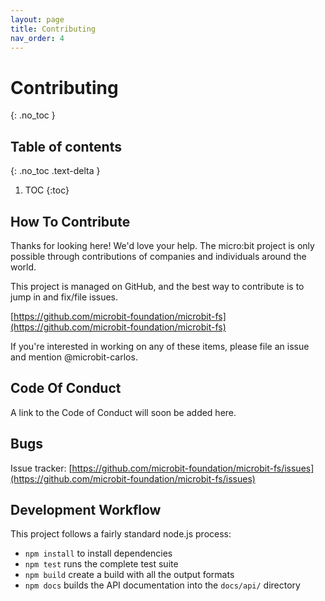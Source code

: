 ```yaml
---
layout: page
title: Contributing
nav_order: 4
---
```


# Contributing
{: .no_toc }

## Table of contents
{: .no_toc .text-delta }

1. TOC
{:toc}

## How To Contribute

Thanks for looking here! We'd love your help. The micro:bit project is only
possible through contributions of companies and individuals around the world.

This project is managed on GitHub, and the best way to contribute is to jump in
and fix/file issues.

[https://github.com/microbit-foundation/microbit-fs](https://github.com/microbit-foundation/microbit-fs)

If you're interested in working on any of these items, please file an issue
and mention @microbit-carlos.


## Code Of Conduct

A link to the Code of Conduct will soon be added here.

## Bugs

Issue tracker:
[https://github.com/microbit-foundation/microbit-fs/issues](https://github.com/microbit-foundation/microbit-fs/issues)

## Development Workflow

This project follows a fairly standard node.js process:

- `npm install` to install dependencies
- `npm test` runs the complete test suite
- `npm build` create a build with all the output formats
- `npm docs` builds the API documentation into the `docs/api/` directory
